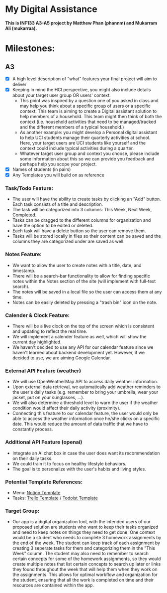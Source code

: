 # My Digital Assistance

**This is INF133 A3-A5 project by Matthew Phan (phannm) and Mukarram Ali (mukarraa).**

# Milestones:

## A3

- [x] A high level description of “what” features your final project will aim to deliver
- [x] Keeping in mind the HCI perspective, you might also include details about your target user group OR users' context.
    * This point was inspired by a question one of you asked in class and may help you think about a specific group of users or a specific context. This team is aiming to create a Digital assistant solution to help members of a household. This team might then think of both the context (i.e. household activities that need to be managed/tracked and the different members of a typical household.)
    * As another example: you might develop a Personal digital assistant to help UCI students manage their quarterly activities at school. Here, your target users are UCI students like yourself and the context could include typical activities during a quarter. 
    * Whatever target user group and context you choose, please include some information about this so we can provide you feedback and perhaps help you scope your project. 
- [x] Names of students (in pairs)
- [x] Any Templates you will build on as reference

### Task/Todo Feature:
- The user will have the ability to create tasks by clicking an "Add" button. Each task consists of a title and description.
- The task will be categorized into 3 columns: This Week, Next Week, Completed.
- Tasks can be dragged to the different columns for organization and have the option to be edited or deleted.
- Each task will have a delete button so the user can remove them.
- Tasks will be stored locally in files so their content can be saved and the columns they are categorized under are saved as well.

### Notes Feature:
- We want to allow the user to create notes with a title, date, and timestamp. 
- There will be a search-bar functionality to allow for finding specific notes within the Notes section of the site (will implement with full-text search).
- The notes will be saved in a local file so the user can access them at any time. 
- Notes can be easily deleted by pressing a "trash bin" icon on the note.

### Calender & Clock Feature:
- There will be a live clock on the top of the screen which is consistent and updating to reflect the real time. 
- We will implement a calender feature as well, which will show the current day highlighted. 
- We haven't decided to use any API for our calendar feature since we haven't learned about backend development yet. However, if we decided to use, we are aiming Google Calendar.

### External API Feature (weather)
- We will use OpenWeatherMap API to access daily weather information.
- Upon external data retrieval, we automatically add weather reminders to the user's daily tasks (e.g. remember to bring your umbrella, wear your jacket, put on your sunglasses, ...).
- We will also determine a threshold level to warn the user if the weather condition would affect their daily activity (proximity).
- Connecting this feature to our calendar feature, the user would only be able to access the weather information once he/she clicks on a specific date. This would reduce the amount of data traffic that we have to constantly process.

### Additional API Feature (openai)
- Integrate an AI chat box in case the user does want its recommendation on their daily tasks.
- We could train it to focus on healthy lifestyle behaviors.
- The goal is to personalize with the user's habits and living styles.

### Potential Template References:
- Menu: [Notion Template](https://www.notion.so/)
- Tasks: [Trello Template](https://trello.com/) / [Todoist Template](https://todoist.com/)

### Target Group:
- Our app is a digital organization tool, with the intended users of our proposed solution are students who want to keep their tasks organized and need to keep notes on things they need to get done. One context would be a student who needs to complete 3 homework assignments by the end of the week. The student can keep track of each assignment by creating 3 seperate tasks for them and categorizing them in the "This Week" column. The student may also need to remember to search certain concepts for some of the homework assignments, so they would create multiple notes that list certain concepts to search up later or links they found throughout the week that will help them when they work on the assignments. This allows for optimal workflow and organization for the student, ensuring that all the work is completed on time and their resources are contained within the app.